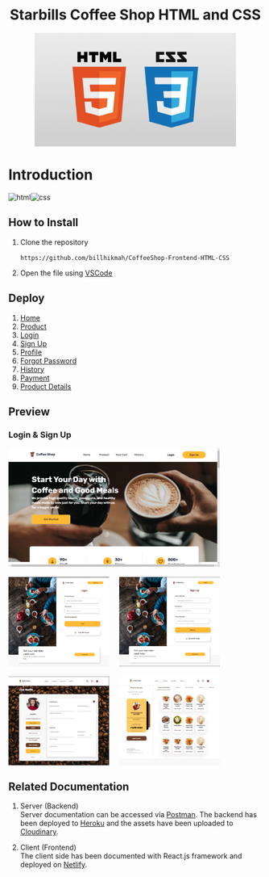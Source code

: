 <h1 style="text-align:center">Starbills Coffee Shop HTML and CSS</h1>

<div style="display:flex; justify-content:center; ">
    <img src="assets/logo-html-css.jpg" width=400;>
</div>

# Introduction
<div style="display:flex; flex-direction:row">
<img src="https://img.shields.io/badge/html-5-orange" alt="html">
<img src="https://img.shields.io/badge/css-3-blue" alt="css">
</div>

<h2>How to Install</h2>

1. Clone the repository
    ```
    https://github.com/billhikmah/CoffeeShop-Frontend-HTML-CSS
    ```
2. Open the file using [VSCode](https://code.visualstudio.com/download)

<h2>Deploy</h2>

1. [Home](https://thestarbills.netlify.app/)
2. [Product](https://thestarbills.netlify.app/product)
3. [Login](https://thestarbills.netlify.app/login)
4. [Sign Up](https://thestarbills.netlify.app/signup)
5. [Profile](https://thestarbills.netlify.app/profile)
6. [Forgot Password](https://thestarbills.netlify.app/forgot)
7. [History](https://thestarbills.netlify.app/history)
8. [Payment](https://thestarbills.netlify.app/payment)
9. [Product Details](https://thestarbills.netlify.app/product-details)

<h2>Preview</h2>
<h3>Login & Sign Up</h3>
<img src="assets/Homepage.png" alt="homepage" width=420 style="display:flex; justify-content:center; margin-bottom:20px;">
<div style="display:flex; justify-content: left; column-gap:20px; margin-bottom:20px">
<img src="assets/frontend-login.png" alt="login" width=200>

<img src="assets/frontend-signup.png" alt="signup" width=200>

</div>

<div style="display:flex; justify-content: left; column-gap:20px; margin-bottom:20px">
<img src="assets/frontend-profile.png" alt="profile" width=200>

<img src="assets/frontend-product.png" alt="product" width=200>

</div>

<h2>Related Documentation</h2>

1. Server (Backend)<br>
    Server documentation can be accessed via [Postman](https://documenter.getpostman.com/view/20723287/UyrEguSx). The backend has been deployed to [Heroku](https://www.heroku.com) and the assets have been uploaded to [Cloudinary](https://www.cloudinary.app/).

2. Client (Frontend)<br>
    The client side has been documented with React.js framework and deployed on [Netlify](https://starbills.netlify.app/).
